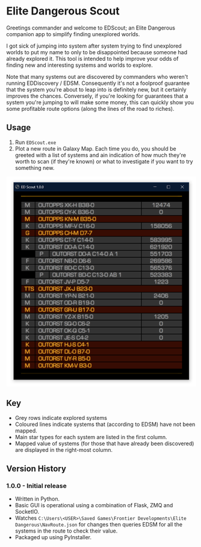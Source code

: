 # Elite Dangerous Scout


Greetings commander and welcome to EDScout; an Elite Dangerous companion app to simplify finding unexplored worlds.

I got sick of jumping into system after system trying to find unexplored worlds to put my name to only to be disappointed because someone had already explored it. This tool is intended to help improve your odds of finding new and interesting systems and worlds to explore.

Note that many systems out are discovered by commanders who weren't running EDDiscovery / EDSM. Consequently it's not a foolproof guarantee that the system you're about to leap into is definitely new, but it certainly improves the chances. Conversely, if you're looking for guarantees that a system you're jumping to will make some money, this can quickly show you some profitable route options (along the lines of the road to riches).

## Usage
 
1. Run `EDScout.exe`
2. Plot a new route in Galaxy Map. Each time you do, you should be greeted with a list of systems and ain indication of how much they're worth to scan (if they're known) or what to investigate if you want to try something new.

![Nav Route Example](Images/NavRouteDisplay.png)

## Key

* Grey rows indicate explored systems
* Coloured lines indicate systems that (according to EDSM) have not been mapped.
* Main star types for each system are listed in the first column.
* Mapped value of systems (for those that have already been discovered) are displayed in the right-most column. 

## Version History

### 1.0.0 - Initial release

* Written in Python.
* Basic GUI  is operational using a combination of Flask, ZMQ and SocketIO.
* Watches `C:\Users\<USER>\Saved Games\Frontier Developments\Elite Dangerous\NavRoute.json` for changes then queries EDSM for all the systems in the route to check their value.
* Packaged up using PyInstaller. 